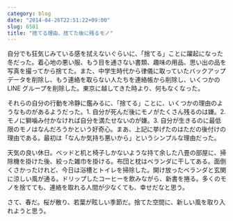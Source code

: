 ```yaml
---
category: blog
date: "2014-04-26T22:51:22+09:00"
slug: 6581
title: "捨てる理由、捨てた後に残るモノ"
---
```


自分でも狂気じみている感を拭えないぐらいに、「捨てる」ことに躍起になった冬だった。着心地の悪い服、もう目を通さない書類、趣味の用品、思い出の品を写真を撮ってから捨てた。また、中学生時代から律儀に取っていたバックアップデータを削除し、もう連絡を取らない人たちを連絡帳から削除し、いくつかの LINE グループを削除した。東京に越してきた時より、何もなくなった。

それらの自分の行動を冷静に鑑みるに、「捨てる」ことに、いくつかの理由のようなものがあるようだった。1. 自分が死んだ後にモノがたくさん残るのは嫌。2. モノに獅噛み付かなければ自分を満たせないのが嫌。3. 自分が生きるのに最低限のモノはなんだろうかという好奇心。まあ、上記に挙げたのはただの後付けの理由である。最初は「なんか気持ち悪いから」というシンプルな理由だった。

天気の良い休日。ベッドと机と椅子しかないような持て余した八畳の部屋に、掃除機を掛けた後、絞った雑巾を掛ける。布団と枕はベランダに干してある。面倒くさかったけれど、今日は浴槽とトイレを掃除した。開け放ったベランダと玄関に涼しい風が通る。ドリップしたコーヒーを飲みながら、新書を捲る。多くのモノを捨てても、連絡を取れる人間が少なくても、幸せだなと思う。

さて、春だ。桜が散り、若葉が眩しい季節だ。捨てた空間に、新しい風を取り入れようと思う。
